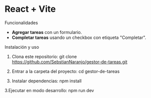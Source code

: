 # React + Vite
 Funcionalidades
- **Agregar tareas** con un formulario.
- **Completar tareas** usando un checkbox con etiqueta "Completar".

Instalación y uso
1. Clona este repositorio:
   git clone https://github.com/SebstianNaranjo/gestor-de-tareas.git

2. Entrar a la carpeta del proyecto:
    cd gestor-de-tareas

3. Instalar dependencias:
    npm install

3.Ejecutar en modo desarrollo:
    npm run dev

